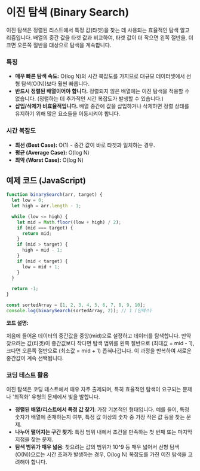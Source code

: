 # 이진 탐색 (Binary Search)

이진 탐색은 정렬된 리스트에서 특정 값(타겟)을 찾는 데 사용되는 효율적인 탐색 알고리즘입니다. 배열의 중간 값을 타겟 값과 비교하여, 타겟 값이 더 작으면 왼쪽 절반을, 더 크면 오른쪽 절반을 대상으로 탐색을 계속합니다.

### 특징

- **매우 빠른 탐색 속도:** O(log N)의 시간 복잡도를 가지므로 대규모 데이터셋에서 선형 탐색(O(N))보다 훨씬 빠릅니다.
- **반드시 정렬된 배열이어야 합니다.** 정렬되지 않은 배열에는 이진 탐색을 적용할 수 없습니다. (정렬하는 데 추가적인 시간 복잡도가 발생할 수 있습니다.)
- **삽입/삭제가 비효율적입니다.** 배열 중간에 값을 삽입하거나 삭제하면 정렬 상태를 유지하기 위해 많은 요소들을 이동시켜야 합니다.

### 시간 복잡도

- **최선 (Best Case):** O(1) - 중간 값이 바로 타겟과 일치하는 경우.
- **평균 (Average Case):** O(log N)
- **최악 (Worst Case):** O(log N)

## 예제 코드 (JavaScript)

```javascript
function binarySearch(arr, target) {
  let low = 0;
  let high = arr.length - 1;

  while (low <= high) {
    let mid = Math.floor((low + high) / 2);
    if (mid === target) {
      return mid;
    }
    if (mid > target) {
      high = mid - 1;
    }
    if (mid < target) {
      low = mid + 1;
    }
  }

  return -1;
}

const sortedArray = [1, 2, 3, 4, 5, 6, 7, 8, 9, 10];
console.log(binarySearch(sortedArray, 2)); // 1 (인덱스)
```

**코드 설명:**

처음에 들어온 데이터의 중간값을 중앙(mid)으로 설정하고 데이터를 탐색합니다. 만약 찾으려는 값(타겟)이 중간값보다 작다면 탐색 범위를 왼쪽 절반으로 (최대값 = mid - 1), 크다면 오른쪽 절반으로 (최소값 = mid + 1) 좁혀나갑니다. 이 과정을 반복하여 새로운 중간값이 계속 선택됩니다.

### 코딩 테스트 활용

이진 탐색은 코딩 테스트에서 매우 자주 출제되며, 특히 효율적인 탐색이 요구되는 문제나 '최적화' 유형의 문제에서 빛을 발합니다.

- **정렬된 배열/리스트에서 특정 값 찾기**: 가장 기본적인 형태입니다. 예를 들어, 특정 숫자가 배열에 존재하는지 여부, 특정 값 이상의 숫자 중 가장 작은 값 등을 찾는 문제.
- **나누어 떨어지는 구간 찾기**: 특정 범위 내에서 조건을 만족하는 첫 번째 또는 마지막 지점을 찾는 문제.
- **탐색 범위가 매우 넓음**: 찾으려는 값의 범위가 10^9 등 매우 넓어서 선형 탐색(O(N))으로는 시간 초과가 발생하는 경우, O(log N) 복잡도를 가진 이진 탐색을 고려해야 합니다.
